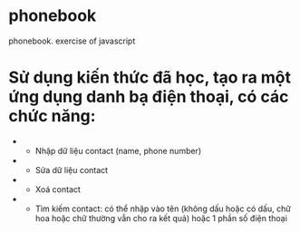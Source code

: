 # phonebook
phonebook. exercise of javascript

 # Sử dụng kiến thức đã học, tạo ra một ứng dụng danh bạ điện thoại, có các chức năng:
 * - Nhập dữ liệu contact (name, phone number)
 * - Sửa dữ liệu contact
 * - Xoá contact
 * - Tìm kiếm contact: có thể nhập vào tên (không dấu hoặc có dấu, chữ hoa hoặc chữ thường vẫn cho ra kết quả) hoặc 1 phần số điện thoại